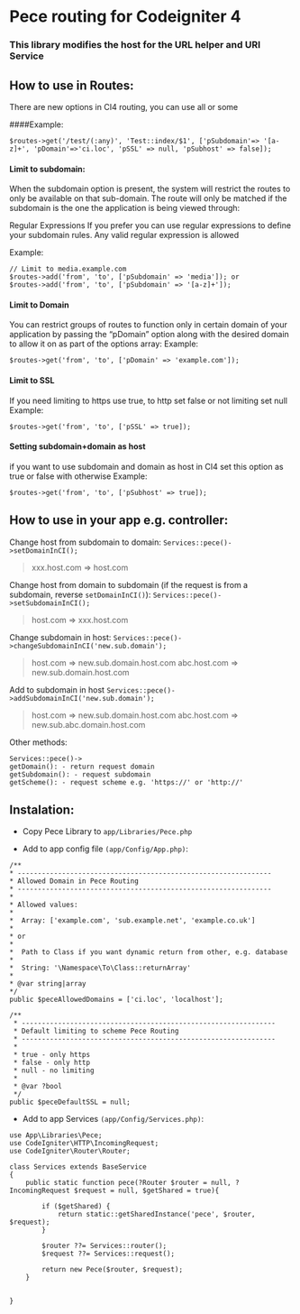 # Pece routing for Codeigniter 4 
### This library modifies the host for the URL helper and URI Service


## How to use in Routes:
There are new options in CI4 routing, you can use all or some

####Example:
```
$routes->get('/test/(:any)', 'Test::index/$1', ['pSubdomain'=> '[a-z]+', 'pDomain'=>'ci.loc', 'pSSL' => null, 'pSubhost' => false]);
```

#### Limit to subdomain:

When the subdomain option is present, the system will restrict the routes to only be available on that sub-domain. The route will only be matched if the subdomain is the one the application is being viewed through:

Regular Expressions
If you prefer you can use regular expressions to define your subdomain rules. Any valid regular expression is allowed

Example: 
```
// Limit to media.example.com
$routes->add('from', 'to', ['pSubdomain' => 'media']); or
$routes->add('from', 'to', ['pSubdomain' => '[a-z]+']);
```

#### Limit to Domain
You can restrict groups of routes to function only in certain domain of your application by passing the “pDomain” option along with the desired domain to allow it on as part of the options array:
Example:
```
$routes->get('from', 'to', ['pDomain' => 'example.com']);
```

#### Limit to SSL
If you need limiting to https use true, to http set false or not limiting set null
Example:
```
$routes->get('from', 'to', ['pSSL' => true]);
```

#### Setting subdomain+domain as host
if you want to use subdomain and domain as host in CI4 set this option as true or false with otherwise
Example:
```
$routes->get('from', 'to', ['pSubhost' => true]);
```



## How to use in your app e.g. controller:
Change host from subdomain to domain:
`Services::pece()->setDomainInCI();`
>xxx.host.com => host.com

Change host from domain to subdomain (if the request is from a subdomain, reverse `setDomainInCI()`):
`Services::pece()->setSubdomainInCI();`
>host.com => xxx.host.com

Change subdomain in host:
`Services::pece()->changeSubdomainInCI('new.sub.domain');`
>host.com => new.sub.domain.host.com
>abc.host.com => new.sub.domain.host.com


Add to subdomain in host
`Services::pece()->addSubdomainInCI('new.sub.domain');`
>host.com => new.sub.domain.host.com
>abc.host.com => new.sub.abc.domain.host.com


Other methods:
```
Services::pece()->
getDomain(): - return request domain
getSubdomain(): - request subdomain
getScheme(): - request scheme e.g. 'https://' or 'http://'
```


## Instalation:

- Copy Pece Library to `app/Libraries/Pece.php` 

- Add to app config file `(app/Config/App.php)`:

```
/**
* ---------------------------------------------------------------
* Allowed Domain in Pece Routing
* ---------------------------------------------------------------
*
* Allowed values:
*
*  Array: ['example.com', 'sub.example.net', 'example.co.uk']
*
* or
*
*  Path to Class if you want dynamic return from other, e.g. database
*
*  String: '\Namespace\To\Class::returnArray'
*
* @var string|array
*/
public $peceAllowedDomains = ['ci.loc', 'localhost'];

/**
 * ---------------------------------------------------------------
 * Default limiting to scheme Pece Routing
 * ---------------------------------------------------------------
 *
 * true - only https
 * false - only http
 * null - no limiting
 *
 * @var ?bool
 */
public $peceDefaultSSL = null;
```



- Add to app Services `(app/Config/Services.php)`:

```
use App\Libraries\Pece;
use CodeIgniter\HTTP\IncomingRequest;
use CodeIgniter\Router\Router;

class Services extends BaseService
{
    public static function pece(?Router $router = null, ?IncomingRequest $request = null, $getShared = true){

        if ($getShared) {
            return static::getSharedInstance('pece', $router, $request);
        }

        $router ??= Services::router();
        $request ??= Services::request();

        return new Pece($router, $request);
    }


}
```